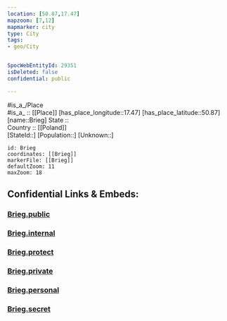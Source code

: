 ```yaml
---
location: [50.87,17.47] 
mapzoom: [7,12] 
mapmarker: city 
type: City
tags:
- geo/City


SpocWebEntityId: 29351
isDeleted: false
confidential: public

---
```

#is_a_/Place  
#is_a_ :: [[Place]] 
[has_place_longitude::17.47] 
[has_place_latitude::50.87] 
[name::Brieg] 
State ::  
Country :: [[Poland]]  
[StateId::] 
[Population::] 
[Unknown::] 


```leaflet
id: Brieg
coordinates: [[Brieg]] 
markerFile: [[Brieg]] 
defaultZoom: 11 
maxZoom: 18
```


## Confidential Links & Embeds: 

### [Brieg.public](/_public/\Earth\Continent\Europe\Europe~East\Poland\Provinces~Poland\Opole\CityBrieg.public.md) 

### [Brieg.internal](/_internal/\Earth\Continent\Europe\Europe~East\Poland\Provinces~Poland\Opole\CityBrieg.internal.md) 

### [Brieg.protect](/_protect/\Earth\Continent\Europe\Europe~East\Poland\Provinces~Poland\Opole\CityBrieg.protect.md) 

### [Brieg.private](/_private/\Earth\Continent\Europe\Europe~East\Poland\Provinces~Poland\Opole\CityBrieg.private.md) 

### [Brieg.personal](/_personal/\Earth\Continent\Europe\Europe~East\Poland\Provinces~Poland\Opole\CityBrieg.personal.md) 

### [Brieg.secret](/_secret/\Earth\Continent\Europe\Europe~East\Poland\Provinces~Poland\Opole\CityBrieg.secret.md)

